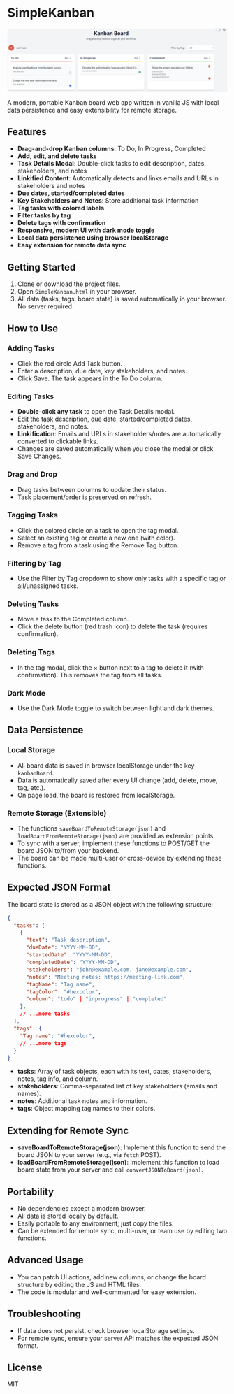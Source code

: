 # SimpleKanban

![UI Example](_readme_src/ui_example.png)

A modern, portable Kanban board web app written in vanilla JS with local data persistence and easy extensibility for remote storage.

## Features
- **Drag-and-drop Kanban columns**: To Do, In Progress, Completed
- **Add, edit, and delete tasks**
- **Task Details Modal**: Double-click tasks to edit description, dates, stakeholders, and notes
- **Linkified Content**: Automatically detects and links emails and URLs in stakeholders and notes
- **Due dates, started/completed dates**
- **Key Stakeholders and Notes**: Store additional task information
- **Tag tasks with colored labels**
- **Filter tasks by tag**
- **Delete tags with confirmation**
- **Responsive, modern UI with dark mode toggle**
- **Local data persistence using browser localStorage**
- **Easy extension for remote data sync**

## Getting Started

1. Clone or download the project files.
2. Open `SimpleKanban.html` in your browser.
3. All data (tasks, tags, board state) is saved automatically in your browser. No server required.

## How to Use

### Adding Tasks
- Click the red circle Add Task button.
- Enter a description, due date, key stakeholders, and notes.
- Click Save. The task appears in the To Do column.

### Editing Tasks
- **Double-click any task** to open the Task Details modal.
- Edit the task description, due date, started/completed dates, stakeholders, and notes.
- **Linkification**: Emails and URLs in stakeholders/notes are automatically converted to clickable links.
- Changes are saved automatically when you close the modal or click Save Changes.

### Drag and Drop
- Drag tasks between columns to update their status.
- Task placement/order is preserved on refresh.

### Tagging Tasks
- Click the colored circle on a task to open the tag modal.
- Select an existing tag or create a new one (with color).
- Remove a tag from a task using the Remove Tag button.

### Filtering by Tag
- Use the Filter by Tag dropdown to show only tasks with a specific tag or all/unassigned tasks.

### Deleting Tasks
- Move a task to the Completed column.
- Click the delete button (red trash icon) to delete the task (requires confirmation).

### Deleting Tags
- In the tag modal, click the × button next to a tag to delete it (with confirmation). This removes the tag from all tasks.

### Dark Mode
- Use the Dark Mode toggle to switch between light and dark themes.

## Data Persistence

### Local Storage
- All board data is saved in browser localStorage under the key `kanbanBoard`.
- Data is automatically saved after every UI change (add, delete, move, tag, etc.).
- On page load, the board is restored from localStorage.

### Remote Storage (Extensible)
- The functions `saveBoardToRemoteStorage(json)` and `loadBoardFromRemoteStorage(json)` are provided as extension points.
- To sync with a server, implement these functions to POST/GET the board JSON to/from your backend.
- The board can be made multi-user or cross-device by extending these functions.

## Expected JSON Format

The board state is stored as a JSON object with the following structure:

```json
{
  "tasks": [
    {
      "text": "Task description",
      "dueDate": "YYYY-MM-DD",
      "startedDate": "YYYY-MM-DD",
      "completedDate": "YYYY-MM-DD",
      "stakeholders": "john@example.com, jane@example.com",
      "notes": "Meeting notes: https://meeting-link.com",
      "tagName": "Tag name",
      "tagColor": "#hexcolor",
      "column": "todo" | "inprogress" | "completed"
    },
    // ...more tasks
  ],
  "tags": {
    "Tag name": "#hexcolor",
    // ...more tags
  }
}
```

- **tasks**: Array of task objects, each with its text, dates, stakeholders, notes, tag info, and column.
- **stakeholders**: Comma-separated list of key stakeholders (emails and names).
- **notes**: Additional task notes and information.
- **tags**: Object mapping tag names to their colors.

## Extending for Remote Sync

- **saveBoardToRemoteStorage(json)**: Implement this function to send the board JSON to your server (e.g., via `fetch` POST).
- **loadBoardFromRemoteStorage(json)**: Implement this function to load board state from your server and call `convertJSONToBoard(json)`.

## Portability
- No dependencies except a modern browser.
- All data is stored locally by default.
- Easily portable to any environment; just copy the files.
- Can be extended for remote sync, multi-user, or team use by editing two functions.

## Advanced Usage
- You can patch UI actions, add new columns, or change the board structure by editing the JS and HTML files.
- The code is modular and well-commented for easy extension.

## Troubleshooting
- If data does not persist, check browser localStorage settings.
- For remote sync, ensure your server API matches the expected JSON format.

## License
MIT

